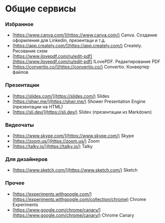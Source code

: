 # Общие сервисы

### Избранное

- [https://www.canva.com/](https://www.canva.com/) Canva. Создание оформления для Linkedin, презентаци и т.д.
- [https://app.creately.com/](https://app.creately.com/) Creately. Рисование схем
- [https://www.ilovepdf.com/ru/edit-pdf](https://www.ilovepdf.com/ru/edit-pdf) ILovePDF. Редактирование PDF
- [https://convertio.co/](https://convertio.co/) Convertio. Конвертер файлов

### Презентации

- [https://slides.com/](https://slides.com/) Slides
- [https://shwr.me/](https://shwr.me/) Shower Presentation Engine (презентации на HTML)
- [https://sli.dev/](https://sli.dev/) Slidev (презентации из Markdown)

### Видеочаты

- [https://www.skype.com/](https://www.skype.com/) Skype
- [https://zoom.us/](https://zoom.us/) Zoom
- [https://talky.io/](https://talky.io/) Talky

### Для дизайнеров

- [https://www.sketch.com/](https://www.sketch.com/) Sketch

### Прочее

- [https://experiments.withgoogle.com/](https://experiments.withgoogle.com/collection/chrome) Chrome Experiments
- [https://www.google.com/chrome/canary/](https://www.google.com/chrome/canary/) Chrome Canary
